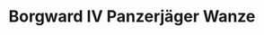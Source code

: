 ---
title: "Borgward IV Panzerjäger Wanze"
price: "TBA" 
desc: "Maketa"
img_path: "/assets/img/DW35008.jpg"
brand: "N/A"
available: false
special_offer: false
new: false
soon: false
cat: "010000"
subcat: "011100"
subsubcat: "N/A"
sifra: "DW35008"
---